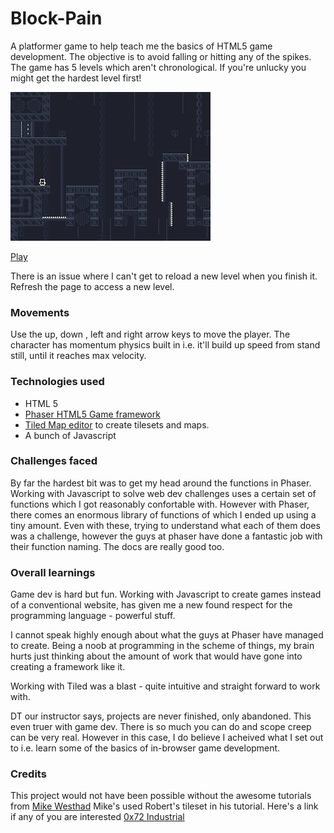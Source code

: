 # Block-Pain


A platformer game to help teach me the basics of HTML5 game development. The objective is to avoid falling or hitting any of the spikes. The game has 5 levels which aren't chronological. If you're unlucky you might get the hardest level first!

![Screenshot](https://raw.githubusercontent.com/ajayraveendran/Block-Pain/master/assets/images/Screen%20Shot.png)

[Play](https://ajayraveendran.github.io/Block-Pain/)

There is an issue where I can't get to reload a new level when you finish it. Refresh the page to access a new level.

### Movements

Use the up, down , left and right arrow keys to move the player. The character has momentum physics built in i.e. it'll build up speed from stand still, until it reaches max velocity.

### Technologies used

* HTML 5
* [Phaser HTML5 Game framework](https://phaser.io/)
* [Tiled Map editor](https://www.mapeditor.org/) to create tilesets and maps.
* A bunch of Javascript

### Challenges faced

By far the hardest bit was to get my head around the functions in Phaser. Working with Javascript to solve web dev challenges uses a certain set of functions which I got reasonably confortable with. However with Phaser, there comes an enormous library of functions of which I ended up using a tiny amount. Even with these, trying to understand what each of them does was a challenge, however the guys at phaser have done a fantastic job with their function naming. The docs are really good too.

### Overall learnings

Game dev is hard but fun. Working with Javascript to create games instead of a conventional website, has given me a new found respect for the programming language - powerful stuff.

I cannot speak highly enough about what the guys at Phaser have managed to create. Being a noob at programming in the scheme of things, my brain hurts just thinking about the amount of work that would have gone into creating a framework like it.

Working with Tiled was a blast - quite intuitive and straight forward to work with.

DT our instructor says, projects are never finished, only abandoned. This even truer with game dev. There is so much you can do and scope creep can be very real. However in this case, I do believe I acheived what I set out to i.e. learn some of the basics of in-browser game development.

### Credits

This project would not have been possible without the awesome tutorials from [Mike Westhad](www.mikewesthad.com)
Mike's used Robert's tileset in his tutorial. Here's a link if any of you are interested [0x72 Industrial](https://0x72.itch.io/16x16-industrial-tileset)